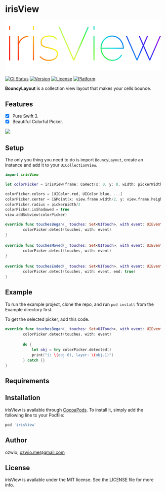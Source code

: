 # irisView

![](iris.png)

[![CI Status](http://img.shields.io/travis/ozwio/irisView.svg?style=flat)](https://travis-ci.org/ozwio/irisView)
[![Version](https://img.shields.io/cocoapods/v/irisView.svg?style=flat)](http://cocoapods.org/pods/irisView)
[![License](https://img.shields.io/cocoapods/l/irisView.svg?style=flat)](http://cocoapods.org/pods/irisView)
[![Platform](https://img.shields.io/cocoapods/p/irisView.svg?style=flat)](http://cocoapods.org/pods/irisView)

**BouncyLayout** is a collection view layout that makes your cells bounce.

## Features

- [X] Pure Swift 3.
- [X] Beautiful Colorful Picker.

![](https://github.com/ozwio/irisView/iris.gif)

## Setup
The only you thing you need to do is import `BouncyLayout`, create an instance and add it to your `UICollectionView`.
```swift
import irisView
```
```swift
let colorPicker = irisView(frame: CGRect(x: 0, y: 0, width: pickerWidth, height: pickerHeight))
```
```swift
colorPicker.colors = [UIColor.red, UIColor.blue, ...]
colorPicker.center = CGPoint(x: view.frame.width/2, y: view.frame.height/2)
colorPicker.radius = pickerWidth/2
colorPicker.isShadowed = true
view.addSubview(colorPicker)
```

```swift
override func touchesBegan(_ touches: Set<UITouch>, with event: UIEvent?) {
        colorPicker.detect(touches, with: event)
}

override func touchesMoved(_ touches: Set<UITouch>, with event: UIEvent?) {
        colorPicker.detect(touches, with: event)
}

override func touchesEnded(_ touches: Set<UITouch>, with event: UIEvent?) {
        colorPicker.detect(touches, with: event, end: true)
}
```

## Example

To run the example project, clone the repo, and run `pod install` from the Example directory first.

To get the selected picker, add this code.
```swift
override func touchesBegan(_ touches: Set<UITouch>, with event: UIEvent?) {
        colorPicker.detect(touches, with: event)

        do {
        	let obj = try colorPicker.detected()
        	print("i: \(obj.0), layer: \(obj.1)")
        } catch {}
}
```

## Requirements

## Installation

irisView is available through [CocoaPods](http://cocoapods.org). To install
it, simply add the following line to your Podfile:

```ruby
pod 'irisView'
```

## Author

ozwio, ozwio.me@gmail.com

## License

irisView is available under the MIT license. See the LICENSE file for more info.
